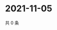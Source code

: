 # 2021-11-05

共 0 条

<!-- BEGIN WEIBO -->
<!-- 最后更新时间 Fri Nov 05 2021 16:13:28 GMT+0800 (China Standard Time) -->

<!-- END WEIBO -->
